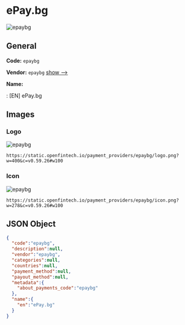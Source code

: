 
# ePay.bg 
![epaybg](https://static.openfintech.io/payment_providers/epaybg/logo.png?w=400&c=v0.59.26#w100)  

## General 
 
**Code:** `epaybg` 
 
**Vendor:** `epaybg` [show -->](/vendors/epaybg/) 
 
**Name:** 
 
:	[EN] ePay.bg 
 

## Images 

### Logo 
 
![epaybg](https://static.openfintech.io/payment_providers/epaybg/logo.png?w=400&c=v0.59.26#w100)  

```
https://static.openfintech.io/payment_providers/epaybg/logo.png?w=400&c=v0.59.26#w100
```  

### Icon 
 
![epaybg](https://static.openfintech.io/payment_providers/epaybg/icon.png?w=278&c=v0.59.26#w100)  

```
https://static.openfintech.io/payment_providers/epaybg/icon.png?w=278&c=v0.59.26#w100
```  

## JSON Object 

```json
{
  "code":"epaybg",
  "description":null,
  "vendor":"epaybg",
  "categories":null,
  "countries":null,
  "payment_method":null,
  "payout_method":null,
  "metadata":{
    "about_payments_code":"epaybg"
  },
  "name":{
    "en":"ePay.bg"
  }
}
```  
